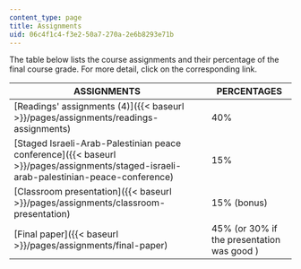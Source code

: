 ```yaml
---
content_type: page
title: Assignments
uid: 06c4f1c4-f3e2-50a7-270a-2e6b8293e71b
---
```


The table below lists the course assignments and their percentage of the final course grade. For more detail, click on the corresponding link.

| ASSIGNMENTS  | PERCENTAGES |
| --- | --- |
| [Readings' assignments (4)]({{< baseurl >}}/pages/assignments/readings-assignments) | 40% |
| [Staged Israeli-Arab-Palestinian peace conference]({{< baseurl >}}/pages/assignments/staged-israeli-arab-palestinian-peace-conference) | 15%  |
| [Classroom presentation]({{< baseurl >}}/pages/assignments/classroom-presentation)  | 15% (bonus) |
| [Final paper]({{< baseurl >}}/pages/assignments/final-paper) | 45% (﻿or 30% if the presentation was good )